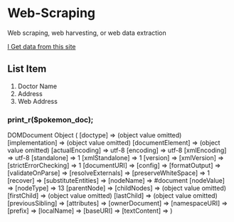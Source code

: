 # Web-Scraping

Web scraping, web harvesting, or web data extraction

[I Get data from this site](https://www.bdtradeinfo.com/yellowpages/des_data.php?page=1&subcategory_id=492)

## List Item
1. Doctor Name
2. Address
3. Web Address

### print_r($pokemon_doc);

DOMDocument Object
(
    [doctype] => (object value omitted)
    [implementation] => (object value omitted)
    [documentElement] => (object value omitted)
    [actualEncoding] => utf-8
    [encoding] => utf-8
    [xmlEncoding] => utf-8
    [standalone] => 1
    [xmlStandalone] => 1
    [version] => 
    [xmlVersion] => 
    [strictErrorChecking] => 1
    [documentURI] => 
    [config] => 
    [formatOutput] => 
    [validateOnParse] => 
    [resolveExternals] => 
    [preserveWhiteSpace] => 1
    [recover] => 
    [substituteEntities] => 
    [nodeName] => #document
    [nodeValue] => 
    [nodeType] => 13
    [parentNode] => 
    [childNodes] => (object value omitted)
    [firstChild] => (object value omitted)
    [lastChild] => (object value omitted)
    [previousSibling] => 
    [attributes] => 
    [ownerDocument] => 
    [namespaceURI] => 
    [prefix] => 
    [localName] => 
    [baseURI] => 
    [textContent] =>
    )
